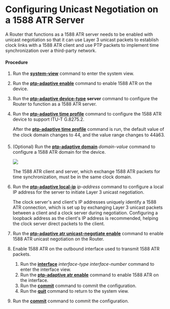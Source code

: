 Configuring Unicast Negotiation on a 1588 ATR Server
====================================================

A Router that functions as a 1588 ATR server needs to be enabled with unicast negotiation so that it can use Layer 3 unicast packets to establish clock links with a 1588 ATR client and use PTP packets to implement time synchronization over a third-party network.

#### Procedure

1. Run the [**system-view**](cmdqueryname=system-view) command to enter the system view.
2. Run the [**ptp-adaptive enable**](cmdqueryname=ptp-adaptive+enable) command to enable 1588 ATR on the device.
3. Run the [**ptp-adaptive device-type**](cmdqueryname=ptp-adaptive+device-type) **server** command to configure the Router to function as a 1588 ATR server.
4. Run the [**ptp-adaptive time profile**](cmdqueryname=ptp-adaptive+time+profile) command to configure the 1588 ATR device to support ITU-T G.8275.2.
   
   
   
   After the [**ptp-adaptive time profile**](cmdqueryname=ptp-adaptive+time+profile) command is run, the default value of the clock domain changes to 44, and the value range changes to 44â63.
5. (Optional) Run the [**ptp-adaptive domain**](cmdqueryname=ptp-adaptive+domain) *domain-value* command to configure a 1588 ATR domain for the device.
   
   ![](../../../../public_sys-resources/note_3.0-en-us.png) 
   
   The 1588 ATR client and server, which exchange 1588 ATR packets for time synchronization, must be in the same clock domain.
6. Run the [**ptp-adaptive local-ip**](cmdqueryname=ptp-adaptive+local-ip) *ip-address* command to configure a local IP address for the server to initiate Layer 3 unicast negotiation.
   
   
   
   The clock server's and client's IP addresses uniquely identify a 1588 ATR connection, which is set up by exchanging Layer 3 unicast packets between a client and a clock server during negotiation. Configuring a loopback address as the client's IP address is recommended, helping the clock server direct packets to the client.
7. Run the [**ptp-adaptive atr unicast-negotiate enable**](cmdqueryname=ptp-adaptive+atr+unicast-negotiate+enable) command to enable 1588 ATR unicast negotiation on the Router.
8. Enable 1588 ATR on the outbound interface used to transmit 1588 ATR packets.
   
   
   1. Run the [**interface**](cmdqueryname=interface) *interface-type* *interface-number* command to enter the interface view.
   2. Run the [**ptp-adaptive atr enable**](cmdqueryname=ptp-adaptive+atr+enable) command to enable 1588 ATR on the interface.
   3. Run the [**commit**](cmdqueryname=commit) command to commit the configuration.
   4. Run the [**quit**](cmdqueryname=quit) command to return to the system view.
9. Run the [**commit**](cmdqueryname=commit) command to commit the configuration.